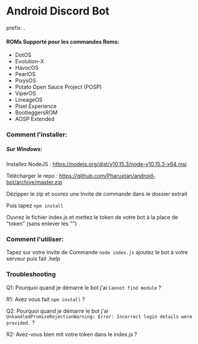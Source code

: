 # Android Discord Bot
prefix: .

#### ROMs Supporté pour les commandes Roms:
* DotOS
* Evolution-X
* HavocOS
* PearlOS
* PixysOS
* Potato Open Sauce Project (POSP)
* ViperOS
* LineageOS
* Pixel Experience
* BootleggersROM
* AOSP Extended

### Comment l'installer:
##### Sur Windows:

Installez NodeJS : https://nodejs.org/dist/v10.15.3/node-v10.15.3-x64.msi

Télécharger le repo : https://github.com/Pharuxtan/android-bot/archive/master.zip

Dézipper le zip et ouvrez une Invite de commande dans le dossier extrait

Puis tapez `npm install`

Ouvrez le fichier index.js et mettez le token de votre bot à la place de "token" (sans enlever les "")

### Comment l'utiliser:
 Tapez sur votre Invite de Commande `node index.js`
 ajoutez le bot à votre serveur puis fait .help
 
### Troubleshooting
 
 Q1: Pourquoi quand je démarre le bot j'ai `Cannot find module` ?
 
 R1: Avez vous fait `npm install` ?
 
 Q2: Pourquoi quand je démarre le bot j'ai `UnhandledPromiseRejectionWarning: Error: Incorrect login details were provided.` ?
 
 R2: Avez-vous bien mit votre token dans le index.js ?
